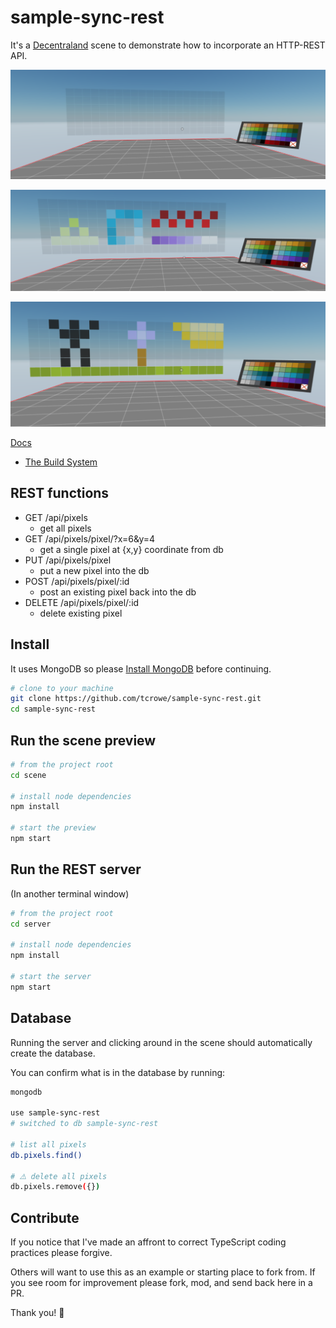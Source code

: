 
# sample-sync-rest

It's a [Decentraland](https://decentraland.org) scene to demonstrate how to incorporate an HTTP-REST API.

![blank](./img/blank-canvas.png)

![shapes](./img/shapes.png)

![success](./img/success.png)

[Docs](./docs)
+ [The Build System](./docs/build-system.md)

## REST functions

+ GET /api/pixels
  * get all pixels
+ GET /api/pixels/pixel/?x=6&y=4
  * get a single pixel at {x,y} coordinate from db
+ PUT /api/pixels/pixel
  * put a new pixel into the db
+ POST /api/pixels/pixel/:id
  * post an existing pixel back into the db
+ DELETE /api/pixels/pixel/:id
  * delete existing pixel

## Install

It uses MongoDB so please [Install MongoDB](https://docs.mongodb.com/manual/installation/) before continuing.

```sh
# clone to your machine
git clone https://github.com/tcrowe/sample-sync-rest.git
cd sample-sync-rest
```

## Run the scene preview

```sh
# from the project root
cd scene

# install node dependencies
npm install

# start the preview
npm start
```

## Run the REST server

(In another terminal window)

```sh
# from the project root
cd server

# install node dependencies
npm install

# start the server
npm start
```
## Database

Running the server and clicking around in the scene should automatically create the database.

You can confirm what is in the database by running:

```sh
mongodb

use sample-sync-rest
# switched to db sample-sync-rest

# list all pixels
db.pixels.find()

# ⚠️ delete all pixels
db.pixels.remove({})
```

## Contribute

If you notice that I've made an affront to correct TypeScript coding practices please forgive.

Others will want to use this as an example or starting place to fork from. If you see room for improvement please fork, mod, and send back here in a PR.

Thank you! 🤗
